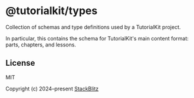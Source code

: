 # @tutorialkit/types

Collection of schemas and type definitions used by a TutorialKit project.

In particular, this contains the schema for TutorialKit's main content format: parts, chapters, and lessons.

## License

MIT

Copyright (c) 2024–present [StackBlitz][stackblitz]

[stackblitz]: https://stackblitz.com/
